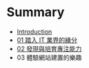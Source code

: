 # Summary

* [Introduction](README.md)
* [01 踏入 IT 業界的緣分](01.md)
* [02 發現與培育專注能力](02a.md)
* 03 體驗網站建置的樂趣

